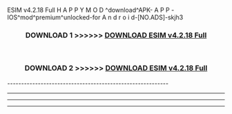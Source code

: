  ESIM v4.2.18 Full  H A P P Y M O D ^download^APK- A P P -IOS^mod^premium^unlocked-for A n d r o i d-[NO.ADS]-skjh3



<div align="center">

<h3>DOWNLOAD 1 >>>>>> <a href="https://en-mod.web.app/?en= ESIM v4.2.18 Full ">DOWNLOAD ESIM v4.2.18 Full  </a></h3><br>

<h3>DOWNLOAD 2 >>>>>> <a href="https://en-mod.web.app/?en= ESIM v4.2.18 Full ">DOWNLOAD ESIM v4.2.18 Full  </a></h3>

</div>
----------------------------------------------------------

----------------------------------------------------------

----------------------------------------------------------

----------------------------------------------------------



